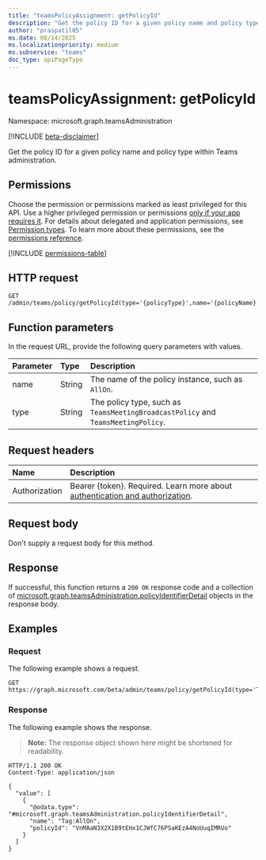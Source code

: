 ```yaml
---
title: "teamsPolicyAssignment: getPolicyId"
description: "Get the policy ID for a given policy name and policy type within Teams administration."
author: "praspatil05"
ms.date: 08/14/2025
ms.localizationpriority: medium
ms.subservice: "teams"
doc_type: apiPageType
---
```


# teamsPolicyAssignment: getPolicyId

Namespace: microsoft.graph.teamsAdministration

[!INCLUDE [beta-disclaimer](../../includes/beta-disclaimer.md)]

Get the policy ID for a given policy name and policy type within Teams administration.

## Permissions

Choose the permission or permissions marked as least privileged for this API. Use a higher privileged permission or permissions [only if your app requires it](/graph/permissions-overview#best-practices-for-using-microsoft-graph-permissions). For details about delegated and application permissions, see [Permission types](/graph/permissions-overview#permission-types). To learn more about these permissions, see the [permissions reference](/graph/permissions-reference).

<!-- {
  "blockType": "permissions",
  "name": "teamsadministration-teamspolicyassignment-getpolicyid-permissions"
}
-->
[!INCLUDE [permissions-table](../includes/permissions/teamsadministration-teamspolicyassignment-getpolicyid-permissions.md)]

## HTTP request

<!-- {
  "blockType": "ignored"
}
-->
``` http
GET /admin/teams/policy/getPolicyId(type='{policyType}',name='{policyName}')
```

## Function parameters
In the request URL, provide the following query parameters with values.

|Parameter|Type|Description|
|:---|:---|:---|
|name|String|The name of the policy instance, such as `AllOn`.|
|type|String|The policy type, such as `TeamsMeetingBroadcastPolicy` and `TeamsMeetingPolicy`.|

## Request headers

|Name|Description|
|:---|:---|
|Authorization|Bearer {token}. Required. Learn more about [authentication and authorization](/graph/auth/auth-concepts).|

## Request body

Don't supply a request body for this method.

## Response

If successful, this function returns a `200 OK` response code and a collection of [microsoft.graph.teamsAdministration.policyIdentifierDetail](../resources/teamsadministration-policyidentifierdetail.md) objects in the response body.

## Examples

### Request

The following example shows a request.
<!-- {
  "blockType": "request",
  "name": "teamspolicyassignmentthis.getpolicyid"
}
-->
``` http
GET https://graph.microsoft.com/beta/admin/teams/policy/getPolicyId(type='TeamsMeetingPolicy',name='AllOn')
```

### Response

The following example shows the response.
>**Note:** The response object shown here might be shortened for readability.
<!-- {
  "blockType": "response",
  "truncated": true,
  "@odata.type": "Collection(microsoft.graph.teamsAdministration.policyIdentifierDetail)"
}
-->
``` http
HTTP/1.1 200 OK
Content-Type: application/json

{
  "value": [
    {
      "@odata.type": "#microsoft.graph.teamsAdministration.policyIdentifierDetail",
      "name": "Tag:AllOn",
      "policyId": "VnMAaN3X2X1B9tEHx1CJWfC76PSaKEzA4NoUuqIMRUo"
    }
  ]
}
```

